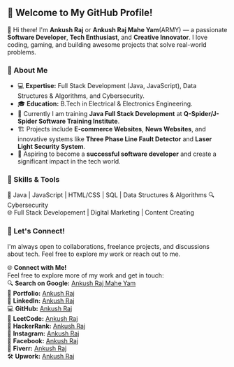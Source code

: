 ## 🌟 Welcome to My GitHub Profile!  

👋 Hi there! I'm **Ankush Raj** or **Ankush Raj Mahe Yam**(ARMY) — a passionate **Software Developer**, **Tech Enthusiast**, and **Creative Innovator**. I love coding, gaming, and building awesome projects that solve real-world problems.  

### 🚀 About Me  
- 💻 **Expertise:** Full Stack Development (Java, JavaScript), Data Structures & Algorithms, and Cybersecurity.  
- 🎓 **Education:** B.Tech in Electrical & Electronics Engineering.  
- 🌱 Currently I am training **Java Full Stack Development** at **Q-Spider/J-Spider Software Training Institute**.  
- 🏗️ Projects include **E-commerce Websites**, **News Websites**, and innovative systems like **Three Phase Line Fault Detector** and **Laser Light Security System**.  
- 💼 Aspiring to become a **successful software developer** and create a significant impact in the tech world.  

### 🔧 Skills & Tools  
🚀 Java | JavaScript | HTML/CSS | SQL | Data Structures & Algorithms
🔍 Cybersecurity  
🌐 Full Stack Developement | Digital Marketing | Content Creating

### 🌈 Let's Connect!  
I'm always open to collaborations, freelance projects, and discussions about tech. Feel free to explore my work or reach out to me.  

🌐 **Connect with Me!**  
Feel free to explore more of my work and get in touch:  
🔍 **Search on Google:** [Ankush Raj Mahe Yam](https://www.google.com/search?q=ankush+raj+mahe+yam)  
🌟 **Portfolio:** [Ankush Raj](https://ankushrajamaheyam.blogspot.com)  
💼 **LinkedIn:** [Ankush Raj](https://linkedin.com/in/AnkushRajMaheYam)  
💻 **GitHub:** [Ankush Raj](https://github.com/AnkushRajMaheYam)  
🎯 **LeetCode:** [Ankush Raj](https://leetcode.com/u/AnkushRajMaheYam)  
🏅 **HackerRank:** [Ankush Raj](https://www.hackerrank.com/profile/ankushrajmaheyam)  
📸 **Instagram:** [Ankush Raj](https://instagram.com/AnkushRajaMaheYam)  
📘 **Facebook:** [Ankush Raj](https://facebook.com/AnkushRajMaheYam)  
🎨 **Fiverr:** [Ankush Raj](https://www.fiverr.com/ankushrajmaheya)  
🛠️ **Upwork:** [Ankush Raj](https://www.upwork.com/freelancers/~01bf6d1e8483199ba6)  
